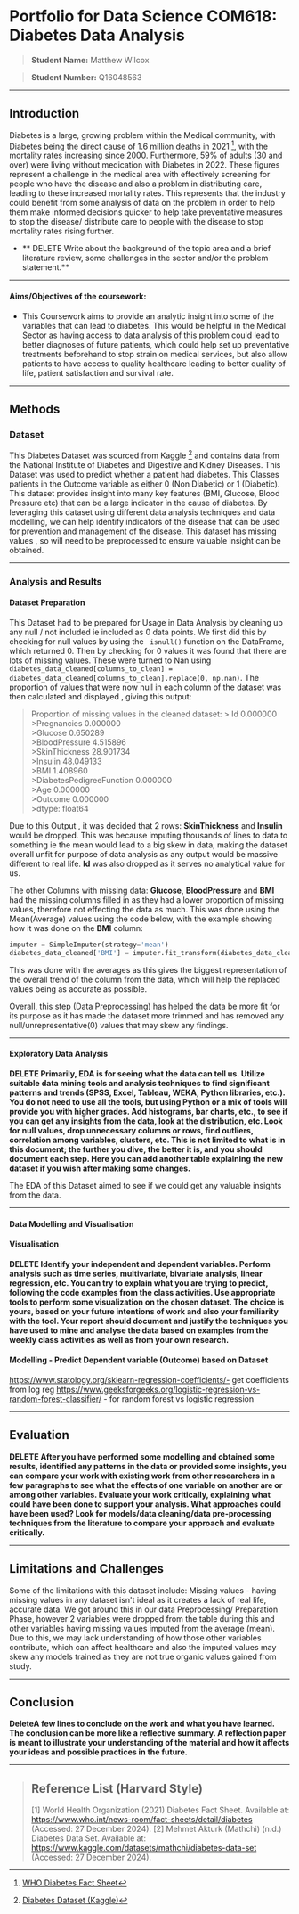 # Portfolio for Data Science COM618:  Diabetes Data Analysis

> **Student Name:** Matthew Wilcox   

>**Student Number:**  Q16048563

***



## Introduction
Diabetes is a large, growing problem within the Medical community, with Diabetes being the direct cause of 1.6 million deaths in 2021 [^1], with the mortality rates increasing since 2000. Furthermore, 59% of adults (30 and over) were living without medication with Diabetes in 2022. These figures represent a challenge in the medical area with effectively screening for people who have the disease and also a problem in distributing care, leading to these increased mortality rates. This represents that the industry could benefit from some analysis of data on the problem in order to help them make informed decisions quicker to help take preventative measures to stop the disease/ distribute care to people with the disease to stop mortality rates rising further.

[^1]: [WHO Diabetes Fact Sheet](https://www.who.int/news-room/fact-sheets/detail/diabetes)
- ** DELETE Write about the background of the topic area and a brief literature review, some challenges in the sector and/or the problem statement.**

***
#### Aims/Objectives of the coursework: 
- This Coursework aims to provide an analytic insight into some of the variables that can lead to diabetes. This would be helpful in the Medical Sector as having access to data analysis of this problem could lead to better diagnoses of future patients, which could help set up preventative treatments beforehand to stop strain on medical services, but also allow patients to have access to quality healthcare leading to better quality of life, patient satisfaction and survival rate.

***

## Methods



### Dataset
This Diabetes Dataset was sourced from Kaggle [^2] and contains data from the National Institute of Diabetes and Digestive and Kidney Diseases. This Dataset was used to predict whether a patient had diabetes. This Classes patients in the Outcome variable as either 0 (Non Diabetic) or 1 (Diabetic). This dataset provides insight into many key features (BMI, Glucose, Blood Pressure etc) that can be a large indicator in the cause of diabetes. By leveraging this dataset using different data analysis techniques and data modelling, we can help identify indicators of the disease that can be used for prevention and management of the disease. This dataset has missing values , so will need to be preprocessed to ensure valuable insight can be obtained.

[^2]: [Diabetes Dataset (Kaggle)](https://www.kaggle.com/datasets/mathchi/diabetes-data-set)
***

### Analysis and Results

#### Dataset Preparation

This Dataset had to be prepared for Usage in Data Analysis by cleaning up any null / not included ie included as 0 data points. We first did this by checking for null values by using the ` isnull()` function on the DataFrame, which returned 0. Then by checking for 0 values it was found that there are lots of missing values. These were turned to Nan using `diabetes_data_cleaned[columns_to_clean] = diabetes_data_cleaned[columns_to_clean].replace(0, np.nan)`. The proportion of values that were now null in each column of the dataset was then calculated and displayed , giving this output: 

> Proportion of missing values in the cleaned dataset: 
    > Id                           0.000000  
    >Pregnancies                  0.000000  
    >Glucose                      0.650289  
    >BloodPressure                4.515896  
    >SkinThickness               28.901734  
    >Insulin                     48.049133  
    >BMI                          1.408960  
    >DiabetesPedigreeFunction     0.000000  
    >Age                          0.000000  
    >Outcome                      0.000000  
    >dtype: float64  
>  
Due to this Output , it was decided that 2 rows: **SkinThickness** and **Insulin** would be dropped. This was because imputing thousands of lines to data to something ie the mean would lead to a big skew in data, making the dataset overall unfit for purpose of data analysis as any output would be massive different to real life. **Id** was also dropped as it serves no analytical value for us.

The other Columns with missing data: **Glucose**, **BloodPressure** and **BMI** had the missing columns filled in as they had a lower proportion of missing values, therefore not effecting the data as much. This was done using the Mean(Average) values using the code below, with the example showing how it was done on the **BMI** column:  
```python 
imputer = SimpleImputer(strategy='mean')
diabetes_data_cleaned['BMI'] = imputer.fit_transform(diabetes_data_cleaned[['BMI']])
```  
This was done with the averages as this gives the biggest representation of the overall trend of the column from the data, which will help the replaced values being as accurate as possible.

Overall, this step (Data Preprocessing) has helped the data be more fit for its purpose as it has made the dataset more trimmed and has removed any null/unrepresentative(0) values that may skew any findings.


***

#### Exploratory Data Analysis
**DELETE Primarily, EDA is for seeing what the data can tell us.
Utilize suitable data mining tools and analysis techniques to find significant patterns and trends (SPSS, Excel, Tableau, WEKA, Python libraries, etc.). You do not need to use all the tools, but using Python or a mix of tools will provide you with higher grades.
Add histograms, bar charts, etc., to see if you can get any insights from the data, look at the distribution, etc. Look for null values, drop unnecessary columns or rows, find outliers, correlation among variables, clusters, etc. This is not limited to what is in this document; the further you dive, the better it is, and you should document each step.
Here you can add another table explaining the new dataset if you wish after making some changes.**

The EDA of this Dataset aimed to see if we could get any valuable insights from the data.



***

#### Data Modelling and Visualisation

#### Visualisation
**DELETE Identify your independent and dependent variables. Perform analysis such as time series, multivariate, bivariate analysis, linear regression, etc. You can try to explain what you are trying to predict, following the code examples from the class activities.
Use appropriate tools to perform some visualization on the chosen dataset. The choice is yours, based on your future intentions of work and also your familiarity with the tool. Your report should document and justify the techniques you have used to mine and analyse the data based on examples from the weekly class activities as well as from your own research.**

#### Modelling - Predict Dependent variable (Outcome) based on Dataset 

https://www.statology.org/sklearn-regression-coefficients/- get coefficients from log reg
https://www.geeksforgeeks.org/logistic-regression-vs-random-forest-classifier/ - for random forest vs logistic regression
***
## Evaluation
**DELETE After you have performed some modelling and obtained some results, identified any patterns in the data or provided some insights, you can compare your work with existing work from other researchers in a few paragraphs to see what the effects of one variable on another are or among other variables. Evaluate your work critically, explaining what could have been done to support your analysis. What approaches could have been used? Look for models/data cleaning/data pre-processing techniques from the literature to compare your approach and evaluate critically.**

***
## Limitations and Challenges
Some of the limitations with this dataset include:
Missing values - having missing values in any dataset isn't ideal as it creates a lack of real life, accurate data. We got around this in our data Preprocessing/ Preparation Phase, however 2 variables were dropped from the table during this and other variables having missing values imputed from the average (mean). Due to this, we may lack understanding of how those other variables contribute, which can affect healthcare and also the imputed values may skew any models trained as they are not true organic values gained from study.

***
## Conclusion
**DeleteA few lines to conclude on the work and what you have learned. The conclusion can be more like a reflective summary. A reflection paper is meant to illustrate your understanding of the material and how it affects your ideas and possible practices in the future.**

***

> ## Reference List (Harvard Style)
> [1]  World Health Organization (2021) Diabetes Fact Sheet. Available at: https://www.who.int/news-room/fact-sheets/detail/diabetes  (Accessed: 27 December 2024).
> [2] Mehmet Akturk (Mathchi) (n.d.) Diabetes Data Set. Available at: https://www.kaggle.com/datasets/mathchi/diabetes-data-set  (Accessed: 27 December 2024).
>









